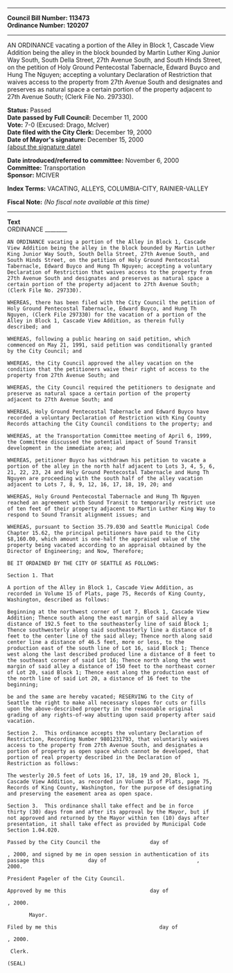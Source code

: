 * * * * *  
  
**Council Bill Number: [](#h0)[](#h2)113473**   
**Ordinance Number: 120207**  
  
* * * * *  
  
AN ORDINANCE vacating a portion of the Alley in Block 1, Cascade View Addition being the alley in the block bounded by Martin Luther King Junior Way South, South Della Street, 27th Avenue South, and South Hinds Street, on the petition of Holy Ground Pentecostal Tabernacle, Edward Buyco and Hung The Nguyen; accepting a voluntary Declaration of Restriction that waives access to the property from 27th Avenue South and designates and preserves as natural space a certain portion of the property adjacent to 27th Avenue South; (Clerk File No. 297330).  
  
**Status:** Passed   
**Date passed by Full Council:** December 11, 2000   
**Vote:** 7-0 (Excused: Drago, McIver)   
**Date filed with the City Clerk:** December 19, 2000   
**Date of Mayor's signature:** December 15, 2000   
[(about the signature date)](/~public/approvaldate.htm)   
  
  
**Date introduced/referred to committee:** November 6, 2000   
**Committee:** Transportation   
**Sponsor:** MCIVER   
  
**Index Terms:** VACATING, ALLEYS, COLUMBIA-CITY, RAINIER-VALLEY  
  
**Fiscal Note:** *(No fiscal note available at this time)*  
  
* * * * *  
  
**Text**  
    ORDINANCE ________  
  
    AN ORDINANCE vacating a portion of the Alley in Block 1, Cascade  
    View Addition being the alley in the block bounded by Martin Luther  
    King Junior Way South, South Della Street, 27th Avenue South, and  
    South Hinds Street, on the petition of Holy Ground Pentecostal  
    Tabernacle, Edward Buyco and Hung Th Nguyen; accepting a voluntary  
    Declaration of Restriction that waives access to the property from  
    27th Avenue South and designates and preserves as natural space a  
    certain portion of the property adjacent to 27th Avenue South;  
    (Clerk File No. 297330).  
  
    WHEREAS, there has been filed with the City Council the petition of  
    Holy Ground Pentecostal Tabernacle, Edward Buyco, and Hung Th  
    Nguyen, (Clerk File 297330) for the vacation of a portion of the  
    Alley in Block 1, Cascade View Addition, as therein fully  
    described; and  
  
    WHEREAS, following a public hearing on said petition, which  
    commenced on May 21, 1991, said petition was conditionally granted  
    by the City Council; and  
  
    WHEREAS, the City Council approved the alley vacation on the  
    condition that the petitioners waive their right of access to the  
    property from 27th Avenue South; and  
  
    WHEREAS, the City Council required the petitioners to designate and  
    preserve as natural space a certain portion of the property  
    adjacent to 27th Avenue South; and  
  
    WHEREAS, Holy Ground Pentecostal Tabernacle and Edward Buyco have  
    recorded a voluntary Declaration of Restriction with King County  
    Records attaching the City Council conditions to the property; and  
  
    WHEREAS, at the Transportation Committee meeting of April 6, 1999,  
    the Committee discussed the potential impact of Sound Transit  
    development in the immediate area; and  
  
    WHEREAS, petitioner Buyco has withdrawn his petition to vacate a  
    portion of the alley in the north half adjacent to Lots 3, 4, 5, 6,  
    21, 22, 23, 24 and Holy Ground Pentecostal Tabernacle and Hung Th  
    Nguyen are proceeding with the south half of the alley vacation  
    adjacent to Lots 7, 8, 9, 12, 16, 17, 18, 19, 20; and  
  
    WHEREAS, Holy Ground Pentecostal Tabernacle and Hung Th Nguyen  
    reached an agreement with Sound Transit to temporarily restrict use  
    of ten feet of their property adjacent to Martin Luther King Way to  
    respond to Sound Transit alignment issues; and  
  
    WHEREAS, pursuant to Section 35.79.030 and Seattle Municipal Code  
    Chapter 15.62, the principal petitioners have paid to the City  
    $8,160.00, which amount is one-half the appraised value of the  
    property being vacated according to an appraisal obtained by the  
    Director of Engineering; and Now, Therefore;  
  
    BE IT ORDAINED BY THE CITY OF SEATTLE AS FOLLOWS:  
  
    Section 1. That  
  
    A portion of the Alley in Block 1, Cascade View Addition, as  
    recorded in Volume 15 of Plats, page 75, Records of King County,  
    Washington, described as follows:  
  
    Beginning at the northwest corner of Lot 7, Block 1, Cascade View  
    Addition; Thence south along the east margin of said alley a  
    distance of 192.5 feet to the southeasterly line of said Block 1;  
    Thence southwesterly along said southeasterly line a distance of 8  
    feet to the center line of the said alley; Thence north along said  
    center line a distance of 46.5 feet, more or less, to the  
    production east of the south line of Lot 16, said Block 1; Thence  
    west along the last described produced line a distance of 8 feet to  
    the southeast corner of said Lot 16; Thence north along the west  
    margin of said alley a distance of 150 feet to the northeast corner  
    of Lot 20, said Block 1; Thence east along the production east of  
    the north line of said Lot 20, a distance of 16 feet to the  
    beginning;  
  
    be and the same are hereby vacated; RESERVING to the City of  
    Seattle the right to make all necessary slopes for cuts or fills  
    upon the above-described property in the reasonable original  
    grading of any rights-of-way abutting upon said property after said  
    vacation.  
  
    Section 2.  This ordinance accepts the voluntary Declaration of  
    Restriction, Recording Number 9801231793, that voluntarily waives  
    access to the property from 27th Avenue South, and designates a  
    portion of property as open space which cannot be developed, that  
    portion of real property described in the Declaration of  
    Restriction as follows:  
  
    The westerly 20.5 feet of Lots 16, 17, 18, 19 and 20, Block 1,  
    Cascade View Addition, as recorded in Volume 15 of Plats, page 75,  
    Records of King County, Washington, for the purpose of designating  
    and preserving the easement area as open space.  
  
    Section 3.  This ordinance shall take effect and be in force  
    thirty (30) days from and after its approval by the Mayor, but if  
    not approved and returned by the Mayor within ten (10) days after  
    presentation, it shall take effect as provided by Municipal Code  
    Section 1.04.020.  
  
    Passed by the City Council the                day of  
  
    , 2000, and signed by me in open session in authentication of its  
    passage this              day of                             ,  
    2000.  
  
    President Pageler of the City Council.  
  
    Approved by me this                           day of  
  
    , 2000.  
  
           Mayor.  
  
    Filed by me this                                 day of  
  
    , 2000.  
  
     Clerk.  
  
    (SEAL)  
